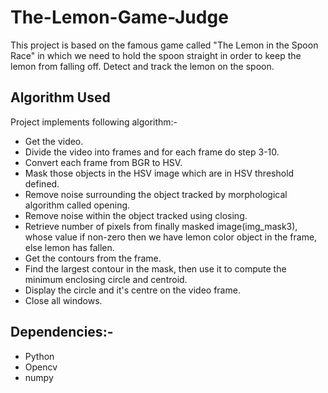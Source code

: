 # The-Lemon-Game-Judge
This project is based on the famous game called "The Lemon in the Spoon Race" in which we need to hold the spoon straight in order to keep the lemon from falling off. Detect and track the lemon on the spoon.

## Algorithm Used

Project implements following algorithm:-

- Get the video.
- Divide the video into frames and for each frame do step 3-10.
- Convert each frame from BGR to HSV.
- Mask those objects in the HSV image which are in HSV threshold defined.
- Remove noise surrounding the object tracked by morphological algorithm called opening.
- Remove noise within the object tracked using closing.
- Retrieve number of pixels from finally masked image(img_mask3), whose value if non-zero then we have lemon color object in the frame, else lemon has fallen.
- Get the contours from the frame.
- Find the largest contour in the mask, then use it to compute the minimum enclosing circle and centroid.
- Display the circle and it's centre on the video frame.
- Close all windows.

## Dependencies:-

- Python
- Opencv
- numpy
